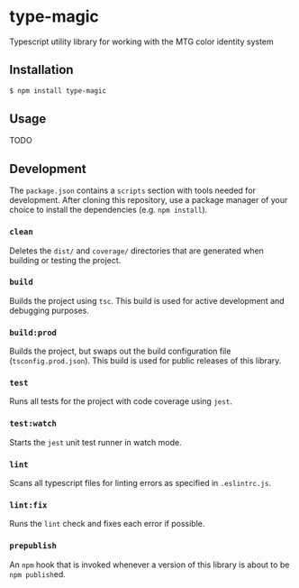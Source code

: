 # type-magic

Typescript utility library for working with the MTG color identity system

## Installation

```bash
$ npm install type-magic
```

## Usage

TODO

## Development

The `package.json` contains a `scripts` section with tools needed for development.
After cloning this repository, use a package manager of your choice to install
the dependencies (e.g. `npm install`).

### `clean`

Deletes the `dist/` and `coverage/` directories that are generated when building or testing
the project.

### `build`

Builds the project using `tsc`.
This build is used for active development and debugging purposes.

### `build:prod`

Builds the project, but swaps out the build configuration file (`tsconfig.prod.json`).
This build is used for public releases of this library.

### `test`

Runs all tests for the project with code coverage using `jest`.

### `test:watch`

Starts the `jest` unit test runner in watch mode.

### `lint`

Scans all typescript files for linting errors as specified in `.eslintrc.js`.

### `lint:fix`

Runs the `lint` check and fixes each error if possible.

### `prepublish`

An `npm` hook that is invoked whenever a version of this library is about to be `npm publish`ed.
